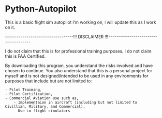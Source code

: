 # Python-Autopilot
This is a basic flight sim autopilot I'm working on, I will update this as I work on it.

-----------------------------------!!! DISCLAIMER !!!--------------------------------------

I do not claim that this is for professional training purposes.
I do not claim this is FAA Certified.

By downloading this program, you understand the risks involved and have chosen to continue. 
You also understand that this is a personal project for myself and is not designed/intended to be used in any environments for purposes that include but are not limited to:

    - Pilot Training,
    - Pilot Certification,
    - Commercial Aviation use such as,
        - Implementaion in aircraft (including but not limited to Civillian, Military, and Commercial),
        - Use in flight simulators
